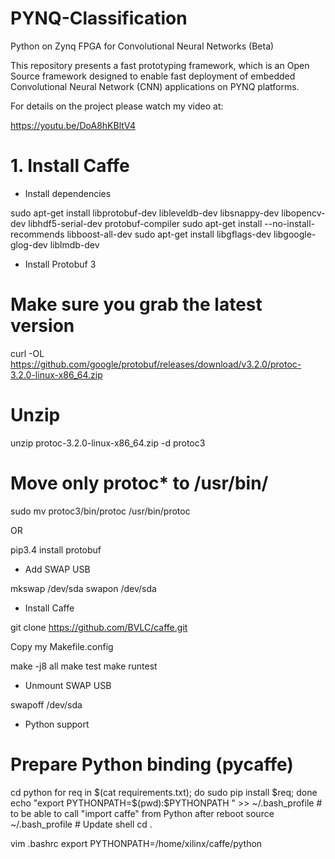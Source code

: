 # PYNQ-Classification
Python on Zynq FPGA for Convolutional Neural Networks (Beta)

This repository presents a fast prototyping framework, which is an Open Source framework designed to enable fast deployment of embedded Convolutional Neural Network (CNN) applications on PYNQ platforms.

For details on the project please watch my video at: 

https://youtu.be/DoA8hKBltV4

# 1. Install Caffe

- Install dependencies

sudo apt-get install libprotobuf-dev libleveldb-dev libsnappy-dev libopencv-dev libhdf5-serial-dev protobuf-compiler
sudo apt-get install --no-install-recommends libboost-all-dev
sudo apt-get install libgflags-dev libgoogle-glog-dev liblmdb-dev

- Install Protobuf 3

# Make sure you grab the latest version
curl -OL https://github.com/google/protobuf/releases/download/v3.2.0/protoc-3.2.0-linux-x86_64.zip

# Unzip
unzip protoc-3.2.0-linux-x86_64.zip -d protoc3

# Move only protoc* to /usr/bin/
sudo mv protoc3/bin/protoc /usr/bin/protoc

OR

pip3.4 install protobuf

- Add SWAP USB

mkswap /dev/sda
swapon /dev/sda

- Install Caffe

git clone https://github.com/BVLC/caffe.git

Copy my Makefile.config

make -j8 all
make test
make runtest

- Unmount SWAP USB

swapoff /dev/sda

- Python support

# Prepare Python binding (pycaffe)
cd python
for req in $(cat requirements.txt); do sudo pip install $req; done
echo "export PYTHONPATH=$(pwd):$PYTHONPATH " >> ~/.bash_profile # to be able to call "import caffe" from Python after reboot
source ~/.bash_profile # Update shell 
cd .

vim .bashrc
export PYTHONPATH=/home/xilinx/caffe/python
